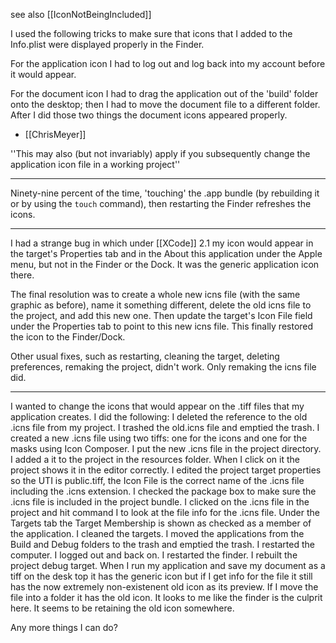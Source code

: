 



see also [[IconNotBeingIncluded]]

I used the following tricks to make sure that icons that I added to the Info.plist were displayed properly in the Finder.

For the application icon I had to log out and log back into my account before it would appear.

For the document icon I had to drag the application out of the 'build' folder onto the desktop; then I had to move the document file to a different folder. After I did those two things the document icons appeared properly.

- [[ChrisMeyer]]

''This may also (but not invariably) apply if you subsequently change the application icon file in a working project''

----

Ninety-nine percent of the time, 'touching' the .app bundle (by rebuilding it or by using the <code>touch</code> command), then restarting the Finder refreshes the icons.

----

I had a strange bug in which under [[XCode]] 2.1 my icon would appear in the target's Properties tab and in the About this application under the Apple menu, but not in the Finder or the Dock. It was the generic application icon there.

The final resolution was to create a whole new icns file (with the same graphic as before), name it something different, delete the old icns file to the project, and add this new one. Then update the target's Icon File field under the Properties tab to point to this new icns file. This finally restored the icon to the Finder/Dock.

Other usual fixes, such as restarting, cleaning the target, deleting preferences, remaking the project, didn't work. Only remaking the icns file did.

----

I wanted to change the icons that would appear on the .tiff files that my application creates.  I did the following: I deleted the reference to the old .icns file from my project. I trashed the old.icns file and emptied the trash. I created a new .icns file using two tiffs: one for the icons and one for the masks using Icon Composer. I put the new .icns file in the project directory. I added a it to the project in the resources folder. When I click on it the project shows it in the editor correctly. I edited the project target properties so the UTI is public.tiff, the Icon File is the correct name of the .icns file including the .icns extension. I checked the package box to make sure the .icns file is included in the project bundle. I clicked on the .icns file in the project and hit command I to look at the file info for the .icns file. Under the Targets tab the Target Membership is shown as checked as a member of the application. I cleaned the targets. I moved the applications from the Build and Debug folders to the trash and emptied the trash. I restarted the computer. I logged out and back on. I restarted the finder. I rebuilt the project debug target. When I run my application and save my document as a tiff on the desk top it has the generic icon but if I get info for the file it still has the now extremely non-existenent old icon as its preview. If I move the file into a folder it has the old icon. It looks to me like the finder is the culprit here. It seems to be retaining the old icon somewhere.

Any more things I can do?